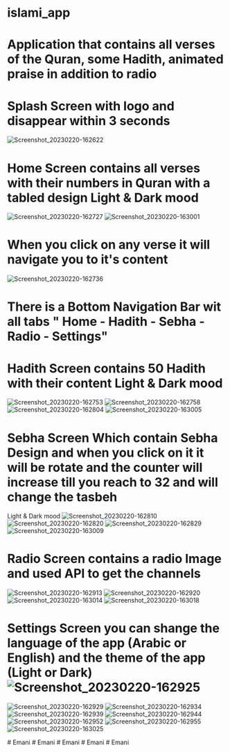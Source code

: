 # islami_app
# Application that contains all verses of the Quran, some Hadith, animated praise in addition to radio

# Splash Screen with logo and disappear within 3 seconds 
![Screenshot_20230220-162622](https://user-images.githubusercontent.com/74119717/220138870-714c509c-7dca-44b2-ab21-147f410d643f.jpg)
# Home Screen contains all verses with their numbers in Quran with a tabled design Light & Dark mood
![Screenshot_20230220-162727](https://user-images.githubusercontent.com/74119717/220139336-453dcb7d-469b-418e-a871-92541d05af3b.jpg)
![Screenshot_20230220-163001](https://user-images.githubusercontent.com/74119717/220139358-22ffa590-d0a8-4b5f-a3a9-a6ca43962f16.jpg)
# When you click on any verse it will navigate you to it's content
![Screenshot_20230220-162736](https://user-images.githubusercontent.com/74119717/220139786-33b2281b-025e-4009-9fe4-729889a5f854.jpg)
# There is a Bottom Navigation Bar wit all tabs " Home - Hadith - Sebha - Radio - Settings"
# Hadith Screen contains 50 Hadith with their content Light & Dark mood
![Screenshot_20230220-162753](https://user-images.githubusercontent.com/74119717/220140407-e417354e-2352-44a3-9c6a-2391d1408a45.jpg)
![Screenshot_20230220-162758](https://user-images.githubusercontent.com/74119717/220140433-ab02990a-9295-46ca-af87-acfe142f030d.jpg)
![Screenshot_20230220-162804](https://user-images.githubusercontent.com/74119717/220140454-6d2cf420-8e35-476f-98ca-c73a7eb13cb7.jpg)
![Screenshot_20230220-163005](https://user-images.githubusercontent.com/74119717/220140473-e250d06f-a92f-4e39-96c7-5db6d63d0cf1.jpg)
# Sebha Screen Which contain Sebha Design and when you click on it it will be rotate and the counter will increase till you reach to 32 and will change the tasbeh
Light & Dark mood
![Screenshot_20230220-162810](https://user-images.githubusercontent.com/74119717/220141181-1a93b23b-b91e-42c6-acbf-0449ebaffd00.jpg)
![Screenshot_20230220-162820](https://user-images.githubusercontent.com/74119717/220141189-7829353d-ce5f-4468-a1f3-8cca33c0ec25.jpg)
![Screenshot_20230220-162829](https://user-images.githubusercontent.com/74119717/220141201-a59e1d8d-e89a-44ec-840e-93b100179146.jpg)
![Screenshot_20230220-163009](https://user-images.githubusercontent.com/74119717/220141210-80b72d6a-bfbe-487e-bdbf-d3e78e37ec6a.jpg)
# Radio Screen contains a radio Image and used API to get the channels 
![Screenshot_20230220-162913](https://user-images.githubusercontent.com/74119717/220141626-4cf877fc-fc95-4525-9224-11d65cb7bcd2.jpg)
![Screenshot_20230220-162920](https://user-images.githubusercontent.com/74119717/220141646-3f2481f8-fb23-41f9-9af4-1ee021f30520.jpg)
![Screenshot_20230220-163014](https://user-images.githubusercontent.com/74119717/220141660-a249eceb-68d7-4044-a026-e5067aa7df20.jpg)
![Screenshot_20230220-163018](https://user-images.githubusercontent.com/74119717/220141682-86b537c8-2d47-4416-b95e-2a34272f14c5.jpg)
# Settings Screen you can shange the language of the app (Arabic or English) and the theme of the app (Light or Dark)![Screenshot_20230220-162925](https://user-images.githubusercontent.com/74119717/220142112-dc906a72-921f-4879-93ef-6eb14c138b04.jpg)
![Screenshot_20230220-162929](https://user-images.githubusercontent.com/74119717/220142121-bd8aee8f-d832-40f5-9bee-4681798d3475.jpg)
![Screenshot_20230220-162934](https://user-images.githubusercontent.com/74119717/220142128-5c66a29f-5e2f-4c30-8979-a59d87f0bf9c.jpg)
![Screenshot_20230220-162939](https://user-images.githubusercontent.com/74119717/220142137-b7957aba-2932-44b2-b2c8-b0b8cf447f84.jpg)
![Screenshot_20230220-162944](https://user-images.githubusercontent.com/74119717/220142146-d0cbc659-3836-40df-a391-858baee76582.jpg)
![Screenshot_20230220-162952](https://user-images.githubusercontent.com/74119717/220142159-0acac4ca-b839-4765-b0da-6b49cfd4fce3.jpg)
![Screenshot_20230220-162955](https://user-images.githubusercontent.com/74119717/220142170-c809ebab-d876-48eb-9911-601f22bf9731.jpg)
![Screenshot_20230220-163025](https://user-images.githubusercontent.com/74119717/220142181-a431c6fd-635d-4ef4-a92b-6e3842ca5eb9.jpg)

#   E m a n i  
 #   E m a n i  
 #   E m a n i  
 #   E m a n i  
 #   E m a n i  
 